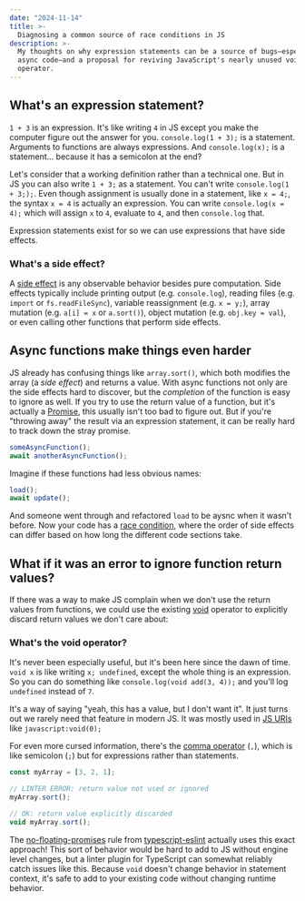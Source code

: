 ```yaml
---
date: "2024-11-14"
title: >-
  Diagnosing a common source of race conditions in JS
description: >-
  My thoughts on why expression statements can be a source of bugs—especially in
  async code—and a proposal for reviving JavaScript's nearly unused void
  operator.
---
```


## What's an expression statement?

`1 + 3` is an expression. It's like writing `4` in JS except you make the
computer figure out the answer for you. `console.log(1 + 3);` is a statement.
Arguments to functions are always expressions. And `console.log(x);` is a
statement... because it has a semicolon at the end?

Let's consider that a working definition rather than a technical one. But in JS
you can also write `1 + 3;` as a statement. You can't write
`console.log(1 + 3;);`. Even though assignment is usually done in a statement,
like `x = 4;`, the syntax `x = 4` is actually an expression. You can write
`console.log(x = 4);` which will assign `x` to `4`, evaluate to `4`, and then
`console.log` that.

Expression statements exist for so we can use expressions that have side
effects.

<aside>

### What's a side effect?

A [side effect](<https://en.wikipedia.org/wiki/Side_effect_(computer_science)>)
is any observable behavior besides pure computation. Side effects typically
include printing output (e.g. `console.log`), reading files (e.g. `import` or
`fs.readFileSync`), variable reassignment (e.g. `x = y;`), array mutation (e.g.
`a[i] = x` or `a.sort()`), object mutation (e.g. `obj.key = val`), or even
calling other functions that perform side effects.

</aside>

## Async functions make things even harder

JS already has confusing things like `array.sort()`, which both modifies the
array (a _side effect_) and returns a value. With async functions not only are
the side effects hard to discover, but the _completion_ of the function is easy
to ignore as well. If you try to use the return value of a function, but it's
actually a
[Promise](https://developer.mozilla.org/en-US/docs/Web/JavaScript/Reference/Global_Objects/Promise),
this usually isn't too bad to figure out. But if you're "throwing away" the
result via an expression statement, it can be really hard to track down the
stray promise.

```js
someAsyncFunction();
await anotherAsyncFunction();
```

Imagine if these functions had less obvious names:

```js
load();
await update();
```

And someone went through and refactored `load` to be aysnc when it wasn't
before. Now your code has a
[race condition](https://en.wikipedia.org/wiki/Race_condition#In_software),
where the order of side effects can differ based on how long the different code
sections take.

## What if it was an error to ignore function return values?

If there was a way to make JS complain when we don't use the return values from
functions, we could use the existing
[void](https://developer.mozilla.org/en-US/docs/Web/JavaScript/Reference/Operators/void)
operator to explicitly discard return values we don't care about:

<aside>

### What's the void operator?

It's never been especially useful, but it's been here since the dawn of time.
`void x` is like writing `x; undefined`, except the whole thing is an
expression. So you can do something like `console.log(void add(3, 4));` and
you'll log `undefined` instead of `7`.

It's a way of saying "yeah, this has a value, but I don't want it". It just
turns out we rarely need that feature in modern JS. It was mostly used in
[JS URIs](https://developer.mozilla.org/en-US/docs/Web/JavaScript/Reference/Operators/void#javascript_uris)
like `javascript:void(0);`

For even more cursed information, there's the
[comma operator](https://developer.mozilla.org/en-US/docs/Web/JavaScript/Reference/Operators/Comma_operator)
(`,`), which is like semicolon (`;`) but for expressions rather than statements.

</aside>

```js
const myArray = [3, 2, 1];

// LINTER ERROR: return value not used or ignored
myArray.sort();

// OK: return value explicitly discarded
void myArray.sort();
```

The
[no-floating-promises](https://typescript-eslint.io/rules/no-floating-promises/)
rule from [typescript-eslint](https://typescript-eslint.io/) actually uses this
exact approach! This sort of behavior would be hard to add to JS without engine
level changes, but a linter plugin for TypeScript can somewhat reliably catch
issues like this. Because `void` doesn't change behavior in statement context,
it's safe to add to your existing code without changing runtime behavior.
